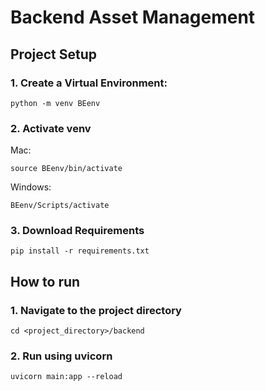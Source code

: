 # Backend Asset Management

## Project Setup
### 1. Create a Virtual Environment:
```
python -m venv BEenv
```

### 2. Activate venv
Mac:
```
source BEenv/bin/activate
```

Windows:
```
BEenv/Scripts/activate
```

### 3. Download Requirements
```
pip install -r requirements.txt
```

## How to run
### 1. Navigate to the project directory
```
cd <project_directory>/backend
```

### 2. Run using uvicorn
```
uvicorn main:app --reload
```